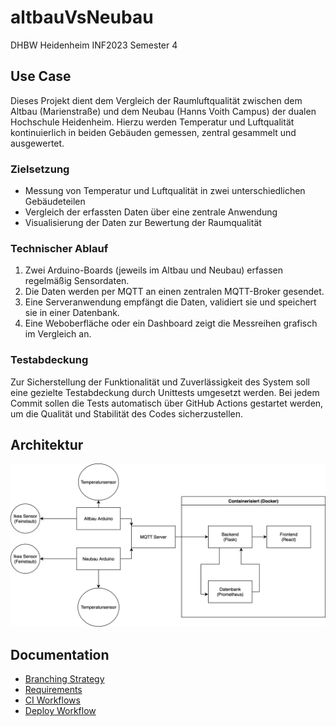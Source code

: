 # altbauVsNeubau
DHBW Heidenheim INF2023 Semester 4

## Use Case
Dieses Projekt dient dem Vergleich der Raumluftqualität zwischen dem Altbau (Marienstraße) und dem Neubau (Hanns Voith Campus) der dualen Hochschule Heidenheim. Hierzu werden Temperatur und Luftqualität kontinuierlich in beiden Gebäuden gemessen, zentral gesammelt und ausgewertet.

### Zielsetzung
* Messung von Temperatur und Luftqualität in zwei unterschiedlichen Gebäudeteilen
* Vergleich der erfassten Daten über eine zentrale Anwendung
* Visualisierung der Daten zur Bewertung der Raumqualität

### Technischer Ablauf
1. Zwei Arduino-Boards (jeweils im Altbau und Neubau) erfassen regelmäßig Sensordaten.
2. Die Daten werden per MQTT an einen zentralen MQTT-Broker gesendet.
3. Eine Serveranwendung empfängt die Daten, validiert sie und speichert sie in einer Datenbank.
4. Eine Weboberfläche oder ein Dashboard zeigt die Messreihen grafisch im Vergleich an.

### Testabdeckung
Zur Sicherstellung der Funktionalität und Zuverlässigkeit des System soll eine gezielte Testabdeckung durch Unittests umgesetzt werden. 
Bei jedem Commit sollen die Tests automatisch über GitHub Actions gestartet werden, um die Qualität und Stabilität des Codes sicherzustellen.

## Architektur
![Systemarchitektur](./docs/architecture/ArchitekturDiagramm.svg)

## Documentation

- [Branching Strategy](docs/branchingStrategy.md)  
- [Requirements](docs/requirements.md)  
- [CI Workflows](docs/workflows/ci.md) 
- [Deploy Workflow](docs/workflows/deploy.md)
